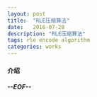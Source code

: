 ```yaml
---
layout: post
title:  "RLE压缩算法"
date:   2016-07-28
description: "RLE压缩算法"
tags: rle encode algorithm
categories: works
---
```


#### 介绍

##### --EOF--

